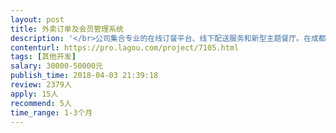 ```yaml
---                
layout: post       
title: 外卖订单及会员管理系统           
description: '</br>公司集合专业的在线订餐平台、线下配送服务和新型主题餐厅。在成都有 1 个中 央厨房、4 个加工门店。当前面临如下问题:</br>1) 接单:目前接单过去传统，依靠客服人员与客户微信一对一对接交流，常常出现无 法有效多人对接，忙碌时无法估计多个客服，不能实现高效准确服务，时常冷落客 户。</br>2) 发单:接下订单后仍用微信分发至门店，虽然简便也能及时沟通，但从长远看不是 理想之举。</br>3) 回收:餐盒回收仍是依靠客户在公众号留言，或者联系服务微信，再通过达达快递 回收餐盒，在门店清点后返回给客户现金。中间环节实在太多严重影响了客服人员 的精力和时间。</br>4) 配送:目前，对于小型团餐(100 份以下)，一般采用达达快递配送，但经常遭遇 放不下保温箱的困境，导致配送不及时，从而引起客户不满;对于大型团餐，依托 58 同城进行配送。</br></br>需求描述详见pdf文档描述：</br></br>https://pan.gugud.com/index.php/s/9MqSW3gPjjB7Bc3</br></br>投标条件：需要具备现成的成果，少量个性化工作即可上线使用。</br>'     
contenturl: https://pro.lagou.com/project/7105.html      
tags: [其他开发]            
salary: 30000-50000元          
publish_time: 2018-04-03 21:39:18         
review: 2379人                   
apply: 15人                   
recommend: 5人                   
time_range: 1-3个月              
---                 
```

